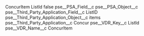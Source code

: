 <?xml version="1.0" encoding="UTF-8"?>
<CustomMetadata xmlns="http://soap.sforce.com/2006/04/metadata" xmlns:xsi="http://www.w3.org/2001/XMLSchema-instance" xmlns:xsd="http://www.w3.org/2001/XMLSchema">
    <label>ConcurItem ListId</label>
    <protected>false</protected>
    <values>
        <field>pse__PSA_Field__c</field>
        <value xsi:nil="true"/>
    </values>
    <values>
        <field>pse__PSA_Object__c</field>
        <value xsi:nil="true"/>
    </values>
    <values>
        <field>pse__Third_Party_Application_Field__c</field>
        <value xsi:type="xsd:string">ListID</value>
    </values>
    <values>
        <field>pse__Third_Party_Application_Object__c</field>
        <value xsi:type="xsd:string">items</value>
    </values>
    <values>
        <field>pse__Third_Party_Application__c</field>
        <value xsi:type="xsd:string">Concur</value>
    </values>
    <values>
        <field>pse__VDR_Key__c</field>
        <value xsi:type="xsd:string">ListId</value>
    </values>
    <values>
        <field>pse__VDR_Name__c</field>
        <value xsi:type="xsd:string">ConcurItem</value>
    </values>
</CustomMetadata>
